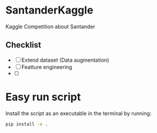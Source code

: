 # SantanderKaggle
Kaggle Competition about Santander

## Checklist
- [ ] Extend dataset (Data augmentation)
- [ ] Featture engineering
- [ ] 

# Easy run script

Install the script as an executable in the terminal by running:

```bash
pip install -e .
```